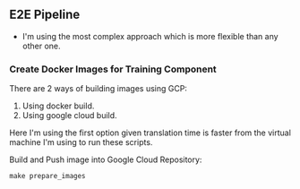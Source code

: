 ## E2E Pipeline

* I'm using the most complex approach which is more flexible than any other one.

### Create Docker Images for Training Component

There are 2 ways of building images using GCP:

1. Using docker build.
2. Using google cloud build.

Here I'm using the first option given translation time is faster from the virtual machine I'm using to run these scripts.

Build and Push image into Google Cloud Repository:

```
make prepare_images
```